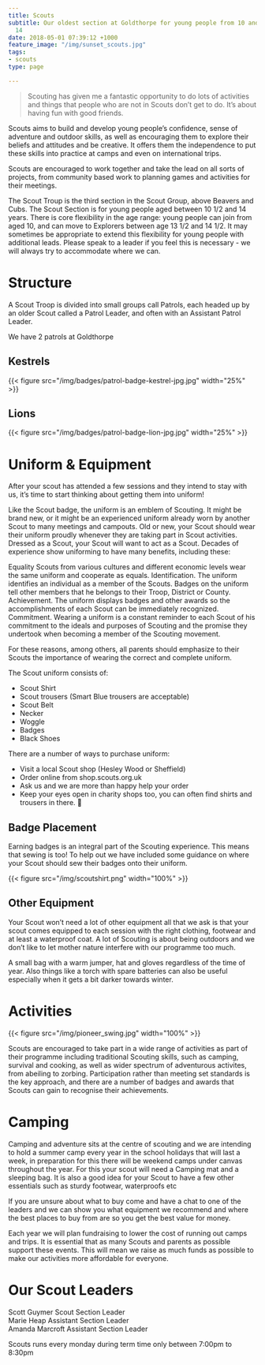 ```yaml
---
title: Scouts
subtitle: Our oldest section at Goldthorpe for young people from 10 and a half to
  14
date: 2018-05-01 07:39:12 +1000
feature_image: "/img/sunset_scouts.jpg"
tags:
- scouts
type: page

---
```

> Scouting has given me a fantastic opportunity to do lots of activities and things that people who are not in Scouts don’t get to do. It’s about having fun with good friends.

Scouts aims to build and develop young people’s confidence, sense of adventure and outdoor skills, as well as encouraging them to explore their beliefs and attitudes and be creative.  It offers them the independence to put these skills into practice at camps and even on international trips.

Scouts are encouraged to work together and take the lead on all sorts of projects, from community based work to planning games and activities for their meetings.

The Scout Troup is the third section in the Scout Group, above Beavers and Cubs.  The Scout Section is for young people aged between 10 1/2 and 14 years.  There is core flexibility in the age range: young people can join from aged 10, and can move to Explorers between age 13 1/2 and 14 1/2.  It may sometimes be appropriate to extend this flexibility for young people with additional leads.  Please speak to a leader if you feel this is necessary - we will always try to accommodate where we can.

# Structure
A Scout Troop is divided into small groups call Patrols, each headed up by an older Scout called a Patrol Leader, and often with an Assistant Patrol Leader.

We have 2 patrols at Goldthorpe

  <div class="row">
    <div class="6u 12u(mobilep) align-center">
      <h2>Kestrels</h2>
      {{< figure src="/img/badges/patrol-badge-kestrel-jpg.jpg"  width="25%" >}}
    </div>
    <div class="6u 12u(mobilep) align-center">
      <h2>Lions</h2>
      {{< figure src="/img/badges/patrol-badge-lion-jpg.jpg"  width="25%" >}}
    </div>
  </div>

# Uniform & Equipment
After your scout has attended a few sessions and they intend to stay with us, it’s time to start thinking about getting them into uniform! 

Like the Scout badge, the uniform is an emblem of Scouting. It might be brand new, or it might be an experienced uniform already worn by another Scout to many meetings and campouts. Old or new, your Scout should wear their uniform proudly whenever they are taking part in Scout activities. Dressed as a Scout, your Scout will want to act as a Scout. Decades of experience show uniforming to have many benefits, including these:

Equality Scouts from various cultures and different economic levels wear the same uniform and cooperate as equals.
Identification. The uniform identifies an individual as a member of the Scouts. Badges on the uniform tell other members that he belongs to their Troop, District or County.
Achievement. The uniform displays badges and other awards so the accomplishments of each Scout can be immediately recognized.
Commitment. Wearing a uniform is a constant reminder to each Scout of his commitment to the ideals and purposes of Scouting and the promise they undertook when becoming a member of the Scouting movement.

For these reasons, among others, all parents should emphasize to their Scouts the importance of wearing the correct and complete uniform.

The Scout uniform consists of:

* Scout Shirt
* Scout trousers (Smart Blue trousers are acceptable)
* Scout Belt
* Necker
* Woggle 
* Badges
* Black Shoes

There are a number of ways to purchase uniform:

* Visit a local Scout shop (Hesley Wood or Sheffield)
* Order online from shop.scouts.org.uk
* Ask us and we are more than happy help your order
* Keep your eyes open in charity shops too, you can often find shirts and trousers in there.


## Badge Placement
Earning badges is an integral part of the Scouting experience. This means that sewing is too! To help out we have included some guidance on where your Scout should sew their badges onto their uniform.

{{< figure src="/img/scoutshirt.png" width="100%" >}}

## Other Equipment
Your Scout won’t need a lot of other equipment all that we ask is that your scout comes equipped to each session with the right clothing, footwear and at least a waterproof coat. A lot of Scouting is about being outdoors and we don’t like to let mother nature interfere with our programme too much.

A small bag with a warm jumper, hat and gloves regardless of the time of year. Also things like a torch with spare batteries can also be useful especially when it gets a bit darker towards winter.


# Activities

{{< figure src="/img/pioneer_swing.jpg" width="100%" >}}

Scouts are encouraged to take part in a wide range of activities as part of their programme including traditional Scouting skills, such as camping, survival and cooking, as well as wider spectrum of adventurous activites, from abeiling to zorbing.  Participation rather than meeting set standards is the key approach, and there are a number of badges and awards that Scouts can gain to recognise their achievements.

# Camping
Camping and adventure sits at the centre of scouting and we are intending to hold a summer camp every year in the school holidays that will last a week, in preparation for this there will be weekend camps under canvas throughout the year. For this your scout will need a Camping mat and a sleeping bag. It is also a good idea for your Scout to have a few other essentials such as sturdy footwear, waterproofs etc

If you are unsure about what to buy come and have a chat to one of the leaders and we can show you what equipment we recommend and where the best places to buy from are so you get the best value for money.

Each year we will plan fundraising to lower the cost of running out camps and trips. It is essential that as many Scouts and parents as possible support these events. This will mean we raise as much funds as possible to make our activities more affordable for everyone.


# Our Scout Leaders

Scott Guymer      Scout Section Leader  
Marie Heap        Assistant Section Leader  
Amanda Marcroft   Assistant Section Leader  

Scouts runs every monday during term time only between 7:00pm to 8:30pm